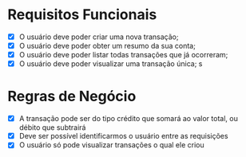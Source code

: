 # Requisitos Funcionais 

- [x] O usuário deve poder criar uma nova transação;
- [x] O usuário deve poder obter um resumo da sua conta;
- [x] O usuário deve poder listar todas transações que já ocorreram;
- [x] O usuário deve poder visualizar uma transação única;
s
# Regras de Negócio

- [x] A transação pode ser do tipo crédito que somará ao valor total, ou débito que subtrairá
- [x] Deve ser possível identificarmos o usuário entre as requisições
- [x] O usuário só pode visualizar transações o qual ele criou 